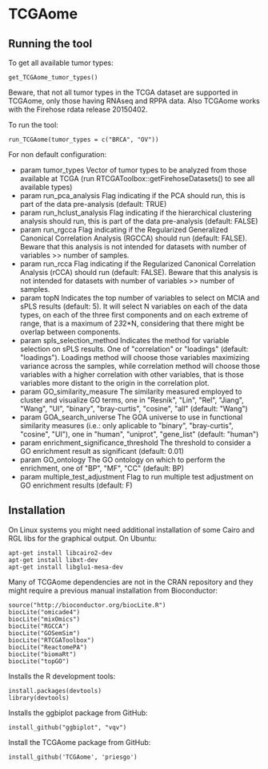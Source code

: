 # TCGAome

## Running the tool
To get all available tumor types:
```
get_TCGAome_tumor_types()
```
Beware, that not all tumor types in the TCGA dataset are supported in TCGAome, only those having RNAseq and RPPA data. Also TCGAome works with the Firehose rdata release 20150402.

To run the tool:
```
run_TCGAome(tumor_types = c("BRCA", "OV"))
```

For non default configuration:

- param tumor_types Vector of tumor types to be analyzed from those available at TCGA (run RTCGAToolbox::getFirehoseDatasets() to see all available types)
- param run_pca_analysis Flag indicating if the PCA should run, this is part of the data pre-analysis (default: TRUE)
- param run_hclust_analysis Flag indicating if the hierarchical clustering analysis should run, this is part of the data pre-analysis (default: FALSE)
- param run_rgcca Flag indicating if the Regularized Generalized Canonical Correlation Analysis (RGCCA) should run (default: FALSE). Beware that this analysis is not intended for datasets with number of variables >> number of samples.
- param run_rcca Flag indicating if the Regularized Canonical Correlation Analysis (rCCA) should run (default: FALSE). Beware that this analysis is not intended for datasets with number of variables >> number of samples.
- param topN Indicates the top number of variables to select on MCIA and sPLS results (default: 5). It will select N variables on each of the data types, on each of the three first components and on each extreme of range, that is a maximum of 2*3*2*N, considering that there might be overlap between components.
- param spls_selection_method Indicates the method for variable selection on sPLS results. One of "correlation" or "loadings" (default: "loadings"). Loadings method will choose those variables maximizing variance across the samples, while correlation method will choose those variables with a higher correlation with other variables, that is those variables more distant to the origin in the correlation plot.
- param GO_similarity_measure The similarity measured employed to cluster and visualize GO terms, one in "Resnik", "Lin", "Rel", "Jiang", "Wang", "UI", "binary", "bray-curtis", "cosine", "all" (default: "Wang")
- param GOA_search_universe The GOA universe to use in functional similarity measures (i.e.: only aplicable to "binary", "bray-curtis", "cosine", "UI"), one in "human", "uniprot", "gene_list" (default: "human")
- param enrichment_significance_threshold The threshold to consider a GO enrichment result as significant (default: 0.01)
- param GO_ontology The GO ontology on which to perform the enrichment, one of "BP", "MF", "CC" (default: BP)
- param multiple_test_adjustment Flag to run multiple test adjustment on GO enrichment results (default: F)


## Installation

On Linux systems you might need additional installation of some Cairo and RGL libs for the graphical output. On Ubuntu:
```
apt-get install libcairo2-dev
apt-get install libxt-dev
apt-get install libglu1-mesa-dev
```

Many of TCGAome dependencies are not in the CRAN repository and they might require a previous manual installation from Bioconductor:
```
source("http://bioconductor.org/biocLite.R")
biocLite("omicade4")
biocLite("mixOmics")
biocLite("RGCCA")
biocLite("GOSemSim")
biocLite("RTCGAToolbox")
biocLite("ReactomePA")
biocLite("biomaRt")
biocLite("topGO")
```

Installs the R development tools:
```
install.packages(devtools)
library(devtools)
```

Installs the ggbiplot package from GitHub:
```
install_github("ggbiplot", "vqv")
```

Install the TCGAome package from GitHub:
```
install_github('TCGAome', 'priesgo')
```

